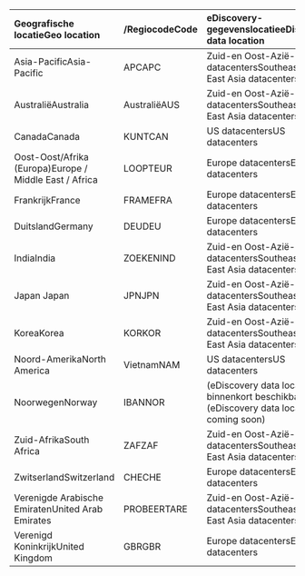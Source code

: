 
|  <span data-ttu-id="d7f07-101">Geografische locatie</span><span class="sxs-lookup"><span data-stu-id="d7f07-101">Geo location</span></span>               |  <span data-ttu-id="d7f07-102">/Regiocode</span><span class="sxs-lookup"><span data-stu-id="d7f07-102">Code</span></span>  |  <span data-ttu-id="d7f07-103">eDiscovery-gegevenslocatie</span><span class="sxs-lookup"><span data-stu-id="d7f07-103">eDiscovery data location</span></span>        |
|:----------------------------|:-------|:---------------------------------|
|<span data-ttu-id="d7f07-104">Asia-Pacific</span><span class="sxs-lookup"><span data-stu-id="d7f07-104">Asia-Pacific</span></span>                 |<span data-ttu-id="d7f07-105">APC</span><span class="sxs-lookup"><span data-stu-id="d7f07-105">APC</span></span>     |<span data-ttu-id="d7f07-106">Zuid-en Oost-Azië-datacenters</span><span class="sxs-lookup"><span data-stu-id="d7f07-106">Southeast or East Asia datacenters</span></span>|
|<span data-ttu-id="d7f07-107">Australië</span><span class="sxs-lookup"><span data-stu-id="d7f07-107">Australia</span></span>                    |<span data-ttu-id="d7f07-108">Australië</span><span class="sxs-lookup"><span data-stu-id="d7f07-108">AUS</span></span>     |<span data-ttu-id="d7f07-109">Zuid-en Oost-Azië-datacenters</span><span class="sxs-lookup"><span data-stu-id="d7f07-109">Southeast or East Asia datacenters</span></span>|
|<span data-ttu-id="d7f07-110">Canada</span><span class="sxs-lookup"><span data-stu-id="d7f07-110">Canada</span></span>                       |<span data-ttu-id="d7f07-111">KUNT</span><span class="sxs-lookup"><span data-stu-id="d7f07-111">CAN</span></span>     |<span data-ttu-id="d7f07-112">US datacenters</span><span class="sxs-lookup"><span data-stu-id="d7f07-112">US datacenters</span></span>                    |
|<span data-ttu-id="d7f07-113">Oost-Oost/Afrika (Europa)</span><span class="sxs-lookup"><span data-stu-id="d7f07-113">Europe / Middle East / Africa</span></span>|<span data-ttu-id="d7f07-114">LOOPT</span><span class="sxs-lookup"><span data-stu-id="d7f07-114">EUR</span></span>     |<span data-ttu-id="d7f07-115">Europe datacenters</span><span class="sxs-lookup"><span data-stu-id="d7f07-115">Europe datacenters</span></span>                |
|<span data-ttu-id="d7f07-116">Frankrijk</span><span class="sxs-lookup"><span data-stu-id="d7f07-116">France</span></span>                       |<span data-ttu-id="d7f07-117">FRAME</span><span class="sxs-lookup"><span data-stu-id="d7f07-117">FRA</span></span>     |<span data-ttu-id="d7f07-118">Europe datacenters</span><span class="sxs-lookup"><span data-stu-id="d7f07-118">Europe datacenters</span></span>                |
|<span data-ttu-id="d7f07-119">Duitsland</span><span class="sxs-lookup"><span data-stu-id="d7f07-119">Germany</span></span>                      |<span data-ttu-id="d7f07-120">DEU</span><span class="sxs-lookup"><span data-stu-id="d7f07-120">DEU</span></span>     |<span data-ttu-id="d7f07-121">Europe datacenters</span><span class="sxs-lookup"><span data-stu-id="d7f07-121">Europe datacenters</span></span>                |
|<span data-ttu-id="d7f07-122">India</span><span class="sxs-lookup"><span data-stu-id="d7f07-122">India</span></span>                        |<span data-ttu-id="d7f07-123">ZOEKEN</span><span class="sxs-lookup"><span data-stu-id="d7f07-123">IND</span></span>     |<span data-ttu-id="d7f07-124">Zuid-en Oost-Azië-datacenters</span><span class="sxs-lookup"><span data-stu-id="d7f07-124">Southeast or East Asia datacenters</span></span>|
|<span data-ttu-id="d7f07-125">Japan </span><span class="sxs-lookup"><span data-stu-id="d7f07-125">Japan</span></span>                        |<span data-ttu-id="d7f07-126">JPN</span><span class="sxs-lookup"><span data-stu-id="d7f07-126">JPN</span></span>     |<span data-ttu-id="d7f07-127">Zuid-en Oost-Azië-datacenters</span><span class="sxs-lookup"><span data-stu-id="d7f07-127">Southeast or East Asia datacenters</span></span>|
|<span data-ttu-id="d7f07-128">Korea</span><span class="sxs-lookup"><span data-stu-id="d7f07-128">Korea</span></span>                        |<span data-ttu-id="d7f07-129">KOR</span><span class="sxs-lookup"><span data-stu-id="d7f07-129">KOR</span></span>     |<span data-ttu-id="d7f07-130">Zuid-en Oost-Azië-datacenters</span><span class="sxs-lookup"><span data-stu-id="d7f07-130">Southeast or East Asia datacenters</span></span>|
|<span data-ttu-id="d7f07-131">Noord-Amerika</span><span class="sxs-lookup"><span data-stu-id="d7f07-131">North America</span></span>                |<span data-ttu-id="d7f07-132">Vietnam</span><span class="sxs-lookup"><span data-stu-id="d7f07-132">NAM</span></span>     |<span data-ttu-id="d7f07-133">US datacenters</span><span class="sxs-lookup"><span data-stu-id="d7f07-133">US datacenters</span></span>                    |
|<span data-ttu-id="d7f07-134">Noorwegen</span><span class="sxs-lookup"><span data-stu-id="d7f07-134">Norway</span></span>                       |<span data-ttu-id="d7f07-135">IBAN</span><span class="sxs-lookup"><span data-stu-id="d7f07-135">NOR</span></span>     |<span data-ttu-id="d7f07-136">(eDiscovery data location binnenkort beschikbaar)</span><span class="sxs-lookup"><span data-stu-id="d7f07-136">(eDiscovery data location coming soon)</span></span>|
|<span data-ttu-id="d7f07-137">Zuid-Afrika</span><span class="sxs-lookup"><span data-stu-id="d7f07-137">South Africa</span></span>                 |<span data-ttu-id="d7f07-138">ZAF</span><span class="sxs-lookup"><span data-stu-id="d7f07-138">ZAF</span></span>     |<span data-ttu-id="d7f07-139">Zuid-en Oost-Azië-datacenters</span><span class="sxs-lookup"><span data-stu-id="d7f07-139">Southeast or East Asia datacenters</span></span>|
|<span data-ttu-id="d7f07-140">Zwitserland</span><span class="sxs-lookup"><span data-stu-id="d7f07-140">Switzerland</span></span>                  |<span data-ttu-id="d7f07-141">CHE</span><span class="sxs-lookup"><span data-stu-id="d7f07-141">CHE</span></span>     |<span data-ttu-id="d7f07-142">Europe datacenters</span><span class="sxs-lookup"><span data-stu-id="d7f07-142">Europe datacenters</span></span>                |
|<span data-ttu-id="d7f07-143">Verenigde Arabische Emiraten</span><span class="sxs-lookup"><span data-stu-id="d7f07-143">United Arab Emirates</span></span>         |<span data-ttu-id="d7f07-144">PROBEERT</span><span class="sxs-lookup"><span data-stu-id="d7f07-144">ARE</span></span>     |<span data-ttu-id="d7f07-145">Zuid-en Oost-Azië-datacenters</span><span class="sxs-lookup"><span data-stu-id="d7f07-145">Southeast or East Asia datacenters</span></span>|
|<span data-ttu-id="d7f07-146">Verenigd Koninkrijk</span><span class="sxs-lookup"><span data-stu-id="d7f07-146">United Kingdom</span></span>               |<span data-ttu-id="d7f07-147">GBR</span><span class="sxs-lookup"><span data-stu-id="d7f07-147">GBR</span></span>     |<span data-ttu-id="d7f07-148">Europe datacenters</span><span class="sxs-lookup"><span data-stu-id="d7f07-148">Europe datacenters</span></span>                |
